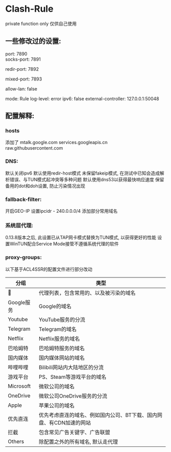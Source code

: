 # Clash-Rule
private function only
仅供自己使用

## 一些修改过的设置:
port: 7890
<br/>
socks-port: 7891

redir-port: 7892

mixed-port: 7893

allow-lan: false

mode: Rule
log-level: error
ipv6: false
external-controller: 127.0.0.1:50048

## 配置解释:
### hosts
添加了
mtalk.google.com
services.googleapis.cn
raw.githubusercontent.com

### DNS:
默认关闭ipv6
默认使用redir-host模式
未保留fakeip模式, 在测试中已知会造成解析错误、与TUN模式起冲突等多种问题
默认使用dns53以获得最快响应速度
保留备用的dot和doh设置, 防止污染情况出现

### fallback-filter:
开启GEO-IP
设置ipcidr - 240.0.0.0/4
添加部分常用域名

### 系统层代理:
0.13.8版本之后, 此设置已从TAP网卡模式替换为TUN模式, 以获得更好的性能
设置WinTUN配合Service Mode接管不遵循系统代理的软件

### proxy-groups:
以下基于ACL4SSR的配置文件进行部分改动

| 分组                    | 类型                 |
| ---------------------- | -------------------- |
|🚀                      | 代理列表，包含常用的、以及被污染的域名                                        |
| Google服务              | Google的域名                                                             |
| Youtube                | YouTube服务的分流                                                         |
| Telegram               | Telegram的域名                                                           |
| Netflix                | Netflix服务的域名                                                         |
| 巴哈姆特                | 巴哈姆特服务的域名                                                          |
| 国内媒体                | 国内媒体网站的域名                                                          |
| 哔哩哔哩                | Bilibili网站内大陆地区的分流                                                |
| 游戏平台                | PS、Steam等游戏平台的域名                                                   |
| Microsoft              | 微软公司的域名                                                             |
| OneDrive               | 微软公司OneDrive服务的分流                                                 |
| Apple                  | 苹果公司的域名                                                             |
| 优先直连                | 优先考虑直连的域名、例如国内公司、BT下载、国内网盘、有CDN加速的网站                |
| 拦截                   | 包含常见广告关键字、广告联盟                                                  |
| Others                 | 除配置之外的所有域名, 默认走代理                                              |

